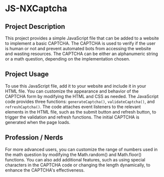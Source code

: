 # JS-NXCaptcha

## Project Description
This project provides a simple JavaScript file that can be added to a website to implement a basic CAPTCHA. The CAPTCHA is used to verify if the user is human or not and prevent automated bots from accessing the website and wasting resources. The CAPTCHA can be either an alphanumeric string or a math question, depending on the implementation chosen.

## Project Usage
To use this JavaScript file, add it to your website and include it in your HTML file. You can customize the appearance and behavior of the CAPTCHA form by modifying the HTML and CSS as needed. The JavaScript code provides three functions: `generateCaptcha()`, `validateCaptcha()`, and `refreshCaptcha()`. The code attaches event listeners to the relevant elements in the HTML file, such as the submit button and refresh button, to trigger the validation and refresh functions. The initial CAPTCHA is generated when the page loads.

## Profession / Nerds
For more advanced users, you can customize the range of numbers used in the math question by modifying the Math.random() and Math.floor() functions. You can also add additional features, such as using special characters in the CAPTCHA code or changing the length dynamically, to enhance the CAPTCHA's effectiveness.
